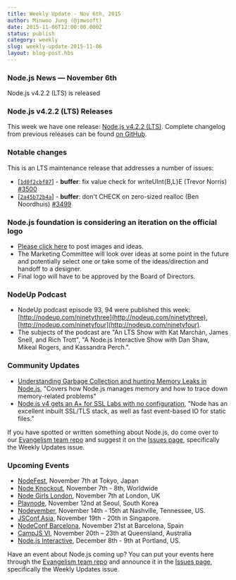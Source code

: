 ```yaml
---
title: Weekly Update - Nov 6th, 2015
author: Minwoo Jung (@jmwsoft)
date: 2015-11-06T12:00:00.000Z
status: publish
category: weekly
slug: weekly-update-2015-11-06
layout: blog-post.hbs
---
```


### Node.js News — November 6th
Node.js v4.2.2 (LTS) is released

### Node.js v4.2.2 (LTS) Releases

This week we have one release: [Node.js v4.2.2 (LTS)](https://nodejs.org/en/blog/release/v4.2.2/). Complete changelog from previous releases can be found [on GitHub](https://github.com/nodejs/node/blob/master/CHANGELOG.md).

### Notable changes

This is an LTS maintenance release that addresses a number of issues:

* [[`1d0f2cbf87`](https://github.com/nodejs/node/commit/1d0f2cbf87)] - **buffer**: fix value check for writeUInt{B,L}E (Trevor Norris) [#3500](https://github.com/nodejs/node/pull/3500)
* [[`2a45b72b4a`](https://github.com/nodejs/node/commit/2a45b72b4a)] - **buffer**: don't CHECK on zero-sized realloc (Ben Noordhuis) [#3499](https://github.com/nodejs/node/pull/3499)

### Node.js foundation is considering an iteration on the official logo

* [Please click here](https://github.com/nodejs/evangelism/issues/179) to post images and ideas. 
* The Marketing Committee will look over ideas at some point in the future and potentially select one or take some of the ideas/direction and handoff to a designer.
* Final logo will have to be approved by the Board of Directors.

### NodeUp Podcast

* NodeUp podcast episode 93, 94 were published this week: [http://nodeup.com/ninetythree](http://nodeup.com/ninetythree), [http://nodeup.com/ninetyfour](http://nodeup.com/ninetyfour). 
* The subjects of the podcast are "An LTS Show with Kat Marchán, James Snell, and Rich Trott", "A Node.js Interactive Show with Dan Shaw, Mikeal Rogers, and Kassandra Perch.".


### Community Updates

* [Understanding Garbage Collection and hunting Memory Leaks in Node.js](http://apmblog.dynatrace.com/2015/11/04/understanding-garbage-collection-and-hunting-memory-leaks-in-node-js/), "Covers how Node.js manages memory and how to trace down memory-related problems"
* [Node.js v4 gets an A+ for SSL Labs with no configuration](https://certsimple.com/blog/node-js-ssl-labs), "Node has an excellent inbuilt SSL/TLS stack, as well as fast event-based IO for static files."

If you have spotted or written something about Node.js, do come over to our [Evangelism team repo](https://github.com/nodejs/evangelism) and suggest it on the [Issues page](https://github.com/nodejs/evangelism/issues), specifically the Weekly Updates issue.

### Upcoming Events

* [NodeFest](http://nodefest.jp/2015/), November 7th at Tokyo, Japan
* [Node Knockout](http://www.nodeknockout.com/), November 7th - 8th, Worldwide
* [Node Girls London](https://nodegirls.typeform.com/to/atW4HR), November 7th at London, UK
* [Playnode](http://playnode.io/), November 12nd at Seoul, South Korea
* [Nodevember](http://nodevember.org/?utm_source=io.js+and+Node.js+News&utm_medium=article), November 14th - 15th at Nashville, Tennessee, US.
* [JSConf.Asia](http://2015.jsconf.asia/), November 19th - 20th in Singapore.
* [NodeConf Barcelona](https://ti.to/barcelonajs/nodeconf-barcelona-2015), November 21st at Barcelona, Spain
* [CampJS VI](http://vi.campjs.com), November 20th – 23th at Queensland, Australia
* [Node.js Interactive](http://events.linuxfoundation.org/events/node-interactive), December 8th - 9th at Portland, US.

Have an event about Node.js coming up? You can put your events here through the [Evangelism team repo](https://github.com/nodejs/evangelism) and announce it in the [Issues page](https://github.com/nodejs/evangelism/issues), specifically the Weekly Updates issue.
